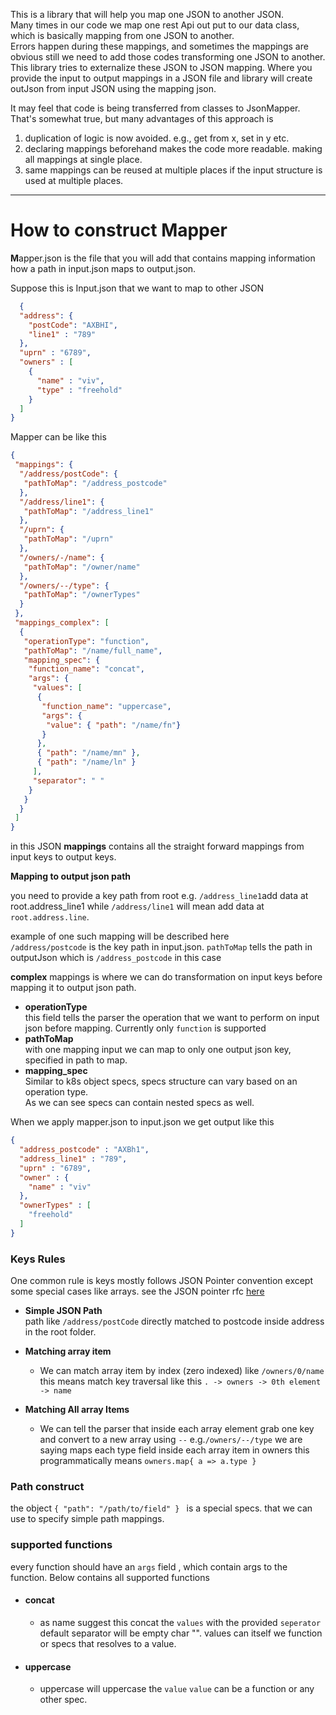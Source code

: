 This is a library that will help you map one JSON to another JSON. <Br>
Many times in our code we map one rest Api out put to our data class, which is basically mapping from one JSON to another. 
<br>
Errors happen during these mappings,
and sometimes the mappings are obvious still we need to add those codes transforming one JSON to another.<br>
This library tries to externalize these JSON to JSON mapping.
Where you provide the input to output mappings in a JSON file and library will create outJson from input JSON using the mapping json.

It may feel that code is being transferred from classes to JsonMapper.<br>
That's somewhat true, but many advantages of this approach is
1. duplication of logic is now avoided. e.g., get from x, set in y etc.
2. declaring mappings beforehand makes the code more readable. making all mappings at single place.
3. same mappings can be reused at multiple places if the input structure is used at multiple places. 

________________

# How to construct Mapper

**M**apper.json is the file that you will add that contains mapping information
how a path in input.json maps to output.json.

Suppose this is Input.json that we want to map to other JSON
```json
  {
  "address": {
    "postCode": "AXBHI",
    "line1" : "789"
  },
  "uprn" : "6789",
  "owners" : [
    {
      "name" : "viv",
      "type" : "freehold"
    }
  ]
}
```

Mapper can be like this 

```json
{
 "mappings": {
  "/address/postCode": {
   "pathToMap": "/address_postcode"
  },
  "/address/line1": {
   "pathToMap": "/address_line1"
  },
  "/uprn": {
   "pathToMap": "/uprn"
  },
  "/owners/-/name": {
   "pathToMap": "/owner/name"
  },
  "/owners/--/type": {
   "pathToMap": "/ownerTypes"
  }
 },
 "mappings_complex": [
  {
   "operationType": "function",
   "pathToMap": "/name/full_name",
   "mapping_spec": {
    "function_name": "concat",
    "args": {
     "values": [
      {
       "function_name": "uppercase",
       "args": {
        "value": { "path": "/name/fn"}
       }
      },
      { "path": "/name/mn" },
      { "path": "/name/ln" }
     ],
     "separator": " "
    }
   }
  }
 ]
}
```
in this JSON **mappings** contains all the straight forward mappings from input keys to output keys.

**Mapping to output json path**

you need to provide a key path from root
e.g. `/address_line1`add data at root.address_line1
while `/address/line1` will mean add data at ``root.address.line``.

example of one such mapping will be described here </br>
`/address/postcode` is the key path in input.json.
`pathToMap` tells the path in outputJson which is `/address_postcode` in this case

**complex** mappings is where we can do transformation on input keys before mapping it to output json path. <br>
  - **operationType** </br>
    this field tells the parser the operation that we want to perform on input json before mapping.
    Currently only `function` is supported </b>
 - **pathToMap** </br>
    with one mapping input we can map to only one output json key, specified in path to map.</br>
 - **mapping_spec** </br>
   Similar to k8s object specs, specs structure can vary based on an operation type.</br>
   As we can see specs can contain nested specs as well.
   

When we apply mapper.json to input.json we get output like this 

```json
{
  "address_postcode" : "AXBh1",
  "address_line1" : "789",
  "uprn" : "6789",
  "owner" : {
    "name" : "viv"
  },
  "ownerTypes" : [
    "freehold"
  ]
}
```
### Keys Rules
One common rule is keys mostly follows JSON Pointer convention except some 
special cases like arrays.
see the JSON pointer rfc [here](https://www.rfc-editor.org/rfc/rfc6901)

- **Simple JSON Path** </br>
path like `/address/postCode` directly matched to postcode inside address in the root folder. 

- **Matching array item** <br>
  - We can match array item by index (zero indexed)
    like `/owners/0/name` this means match key traversal like this
     ``. -> owners -> 0th element -> name``

- **Matching All array Items**
    - We can tell the parser that inside each array element grab one key and convert to a new array using `--`
        e.g.``/owners/--/type`` we are saying maps each type field inside each array item in owners
        this programmatically means ```owners.map{ a => a.type }```

### Path construct 
the object ```{ "path": "/path/to/field" } ``` is a special specs. that we can use to specify simple path mappings.

### supported functions
 every function should have an ``args`` field , which contain args to the function.
 Below contains all supported functions
- ####  concat
    - as name suggest this concat the ``values`` with the provided ``seperator`` default separator will be empty char "".
 values can itself we function or specs that resolves to a value.

- ####  uppercase
    - uppercase will uppercase the ``value``
 ``value`` can be a function or any other spec.


